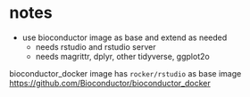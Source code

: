# notes

- use bioconductor image as base and extend as needed
	- needs rstudio and rstudio server
	- needs magrittr, dplyr, other tidyverse, ggplot2o

bioconductor_docker image has `rocker/rstudio` as base image
https://github.com/Bioconductor/bioconductor_docker


